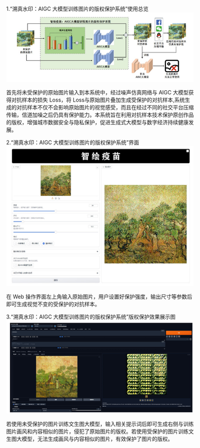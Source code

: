 1.“溯真水印：AIGC 大模型训练图片的版权保护系统”使用总览
![image](https://github.com/13859/WatermarkVaccine_AIGC/blob/master/总览图.png)

首先将未受保护的原始图片输入到本系统中，经过噪声仿真网络与 AIGC 大模型获得对抗样本的损失 Loss，将 Loss与原始图片叠加生成受保护的对抗样本,系统生成的对抗样本不仅不会影响原始图片的视觉感受，而且在经过不同的社交平台压缩传输，信道加噪之后仍具有保护能力。本系统旨在利用对抗样本技术保护原创作品的版权，增强城市数据安全与隐私保护，促进生成式大模型与数字经济持续健康发展。

2.“溯真水印：AIGC 大模型训练图片的版权保护系统”界面
![image](https://github.com/13859/WatermarkVaccine_AIGC/blob/master/GUI.png)

在 Web 操作界面左上角输入原始图片，用户设置好保护强度，输出尺寸等参数后即可生成视觉不变的受保护的对抗样本。

3.“溯真水印：AIGC 大模型训练图片的版权保护系统”版权保护效果展示图
![image](https://github.com/13859/WatermarkVaccine_AIGC/blob/master/效果图.png)

若使用未受保护的图片训练文生图大模型，输入相关提示词后即可生成右侧与训练图片画风和内容相似的图片，侵犯了原始图片的版权。若使用受保护的图片训练文生图大模型，无法生成画风与内容相似的图片，有效保护了图片的版权。
